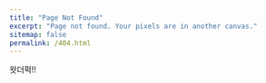 ```yaml
---
title: "Page Not Found"
excerpt: "Page not found. Your pixels are in another canvas."
sitemap: false
permalink: /404.html
---
```


왓더퍽!!

<script>
  var GOOG_FIXURL_LANG = 'en';
  var GOOG_FIXURL_SITE = '{{ site.url }}'
</script>
<script src="https://linkhelp.clients.google.com/tbproxy/lh/wm/fixurl.js">
</script>
